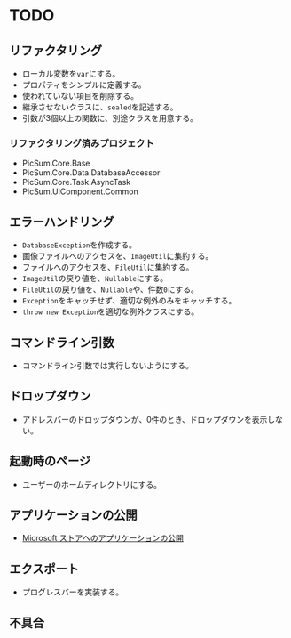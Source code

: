 # TODO
## リファクタリング 
* ローカル変数を`var`にする。
* プロパティをシンプルに定義する。
* 使われていない項目を削除する。
* 継承させないクラスに、`sealed`を記述する。
* 引数が3個以上の関数に、別途クラスを用意する。
### リファクタリング済みプロジェクト
* PicSum.Core.Base
* PicSum.Core.Data.DatabaseAccessor
* PicSum.Core.Task.AsyncTask
* PicSum.UIComponent.Common
## エラーハンドリング
* `DatabaseException`を作成する。
* 画像ファイルへのアクセスを、`ImageUtil`に集約する。
* ファイルへのアクセスを、`FileUtil`に集約する。
* `ImageUtil`の戻り値を、`Nullable`にする。
* `FileUtil`の戻り値を、`Nullable`や、件数`0`にする。
* `Exception`をキャッチせず、適切な例外のみをキャッチする。
* `throw new Exception`を適切な例外クラスにする。
## コマンドライン引数
* コマンドライン引数では実行しないようにする。
## ドロップダウン
* アドレスバーのドロップダウンが、0件のとき、ドロップダウンを表示しない。
## 起動時のページ
* ユーザーのホームディレクトリにする。
## アプリケーションの公開
* [Microsoft ストアへのアプリケーションの公開](https://sorceryforce.net/ja/tips/microsoft-store-release)
## エクスポート
* プログレスバーを実装する。
## 不具合
